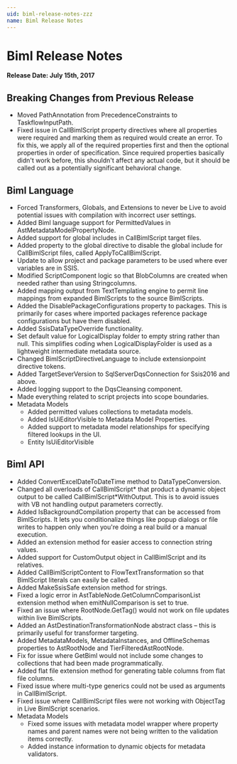 ```yaml
---
uid: biml-release-notes-zzz
name: Biml Release Notes
---
```

# Biml Release Notes

**Release Date: July 15th, 2017**

## Breaking Changes from Previous Release

- Moved PathAnnotation from PrecedenceConstraints to TaskflowInputPath.
- Fixed issue in CallBimlScript property directives where all properties were required and marking them as required would create an error. To fix this, we apply all of the required properties first and then the optional properties in order of specification. Since required properties basically didn't work before, this shouldn't affect any actual code, but it should be called out as a potentially significant behavioral change.

## Biml Language

- Forced Transformers, Globals, and Extensions to never be Live to avoid potential issues with compilation with incorrect user settings.
- Added Biml language support for PermittedValues in AstMetadataModelPropertyNode.
- Added support for global includes in CallBimlScript target files.
- Added property to the global directive to disable the global include for CallBimlScript files, called ApplyToCallBimlScript.
- Update to allow project and package parameters to be used where ever variables are in SSIS.
- Modified ScriptComponent logic so that BlobColumns are created when needed rather than using Stringcolumns.
- Added mapping output from TextTemplating engine to permit line mappings from expanded BimlScripts to the source BimlScripts.
- Added the DisablePackageConfigurations property to packages. This is primarily for cases where imported packages reference package configurations but have them disabled.
- Added SsisDataTypeOverride functionality.
- Set default value for LogicalDisplay folder to empty string rather than null. This simplifies coding when LogicalDisplayFolder is used as a lightweight intermediate metadata source.
- Changed BimlScriptDirectiveLanguage to include extensionpoint directive tokens.
- Added TargetSeverVersion to SqlServerDqsConnection for Ssis2016 and above.
- Added logging support to the DqsCleansing component.
- Made everything related to script projects into scope boundaries.
- Metadata Models
  - Added permitted values collections to metadata models.
  - Added IsUiEditorVisible to Metadata Model Properties.
  - Added support to metadata model relationships for specifying filtered lookups in the UI.
  - Entity IsUiEditorVisible

## Biml API

- Added ConvertExcelDateToDateTime method to DataTypeConversion.
- Changed all overloads of CallBimlScript* that product a dynamic object output to be called CallBimlScript*WithOutput. This is to avoid issues with VB not handling output parameters correctly.
- Added IsBackgroundCompilation property that can be accessed from BimlScripts. It lets you conditionalize things like popup dialogs or file writes to happen only when you're doing a real build or a manual execution.
- Added an extension method for easier access to connection string values.
- Added support for CustomOutput object in CallBimlScript and its relatives.
- Added CallBimlScriptContent to FlowTextTransformation so that BimlScript literals can easily be called.
- Added MakeSsisSafe extension method for strings.
- Fixed a logic error in AstTableNode.GetColumnComparisonList extension method when emitNullComparison is set to true.
- Fixed an issue where RootNode.GetTag() would not work on file updates within live BimlScripts.
- Added an AstDestinationTransformationNode abstract class – this is primarily useful for transformer targeting.
- Added MetadataModels, MetadataInstances, and OfflineSchemas properties to AstRootNode and TierFilteredAstRootNode.
- Fix for issue where GetBiml would not include some changes to collections that had been made programmatically.
- Added flat file extension method for generating table columns from flat file columns.
- Fixed issue where multi-type generics could not be used as arguments in CallBimlScript.
- Fixed issue where CallBimlScript files were not working with ObjectTag in Live BimlScript scenarios.
- Metadata Models
  - Fixed some issues with metadata model wrapper where property names and parent names were not being written to the validation items correctly.
  - Added instance information to dynamic objects for metadata validators.
  